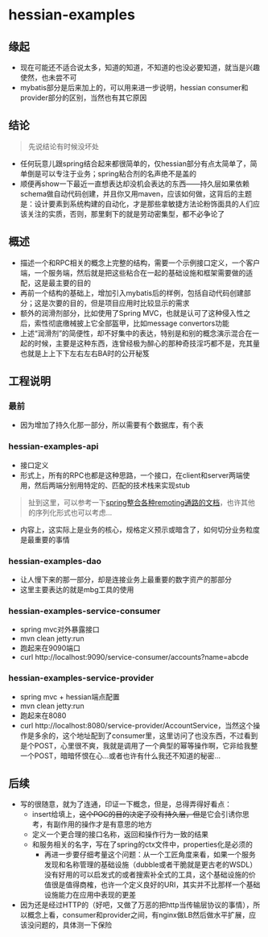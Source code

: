 # hessian-examples

## 缘起

* 现在可能还不适合说太多，知道的知道，不知道的也没必要知道，就当是兴趣使然，也未尝不可
* mybatis部分是后来加上的，可以用来进一步说明，hessian consumer和provider部分的区别，当然也有其它原因

## 结论

> 先说结论有时候没坏处

* 任何玩意儿跟spring结合起来都很简单的，仅hessian部分有点太简单了，简单倒是可以专注于业务；spring粘合剂的名声绝不是盖的
* 顺便再show一下最近一直想表达却没机会表达的东西——持久层如果依赖schema做自动代码创建，并且你又用maven，应该如何做，这背后的主题是：设计要素到系统构建的自动化，才是那些拿敏捷方法论粉饰面具的人们应该关注的实质，否则，那里剩下的就是劳动密集型，都不必争论了

## 概述

* 描述一个和RPC相关的概念上完整的结构，需要一个示例接口定义，一个客户端，一个服务端，然后就是把这些粘合在一起的基础设施和框架需要做的适配，这是最主要的目的
* 再前一个结构的基础上，增加引入mybatis后的样例，包括自动代码创建部分；这是次要的目的，但是项目应用时比较显示的需求
* 额外的润滑剂部分，比如使用了Spring MVC，也就是认可了这种侵入性之后，索性彻底缴械披上它全部盔甲，比如message convertors功能
* 上述“润滑剂”的简便性，却不好集中的表达，特别是和别的概念演示混合在一起的时候，主要是这种东西，连曾经极为醉心的那种奇技淫巧都不是，充其量也就是上上下下左右左右BA时的公开秘笈

## 工程说明

### 最前

* 因为增加了持久化那一部分，所以需要有个数据库，有个表

### hessian-examples-api

* 接口定义
* 形式上，所有的RPC也都是这种思路，一个接口，在client和server两端使用，然后两端分别用特定的、匹配的技术栈来实现stub

> 扯到这里，可以参考一下[spring整合各种remoting通路的文档](http://docs.spring.io/spring/docs/current/spring-framework-reference/html/remoting.html)，也许其他的序列化形式也可以考虑...

* 内容上，这实际上是业务的核心，规格定义预示或暗含了，如何切分业务粒度是最重要的事情

### hessian-examples-dao

* 让人慢下来的那一部分，却是连接业务上最重要的数字资产的那部分
* 这里主要表达的就是mbg工具的使用

### hessian-examples-service-consumer

* spring mvc对外暴露接口
* mvn clean jetty:run 
* 跑起来在9090端口
* curl http://localhost:9090/service-consumer/accounts?name=abcde

### hessian-examples-service-provider

* spring mvc + hessian端点配置
* mvn clean jetty:run
* 跑起来在8080
* curl http://localhost:8080/service-provider/AccountService，当然这个操作是多余的，这个地址配到了consumer里，这里访问了也没东西，不过看到是个POST，心里很不爽，我就是调用了一个典型的幂等操作啊，它非给我整一个POST，暗暗怀恨在心...或者也许有什么我还不知道的秘密...

## 后续

* 写的很随意，就为了连通，印证一下概念，但是，总得弄得好看点：
  * insert给填上，~~这个POC的目的决定了没有持久层，但是~~它会引诱你思考，有副作用的操作才是有意思的地方
  * 定义一个更合理的接口名称，返回和操作行为一致的结果
  * 和服务相关的名字，写在了spring的ctx文件中，properties化是必须的
    * 再进一步要仔细考量这个问题：从一个工匠角度来看，如果一个服务发现和名称管理的基础设施（dubble或者干脆就是更古老的WSDL）没有好用的可以启发式的或者搜索补全式的工具，这个基础设施的价值很是值得商榷，也许一个定义良好的URI，其实并不比那样一个基础设施能力在应用中表现的更差
* 因为还是经过HTTP的（好吧，又做了万恶的把http当传输层协议的事情），所以概念上看，consumer和provider之间，有nginx做LB然后做水平扩展，应该没问题的，具体测一下保险
